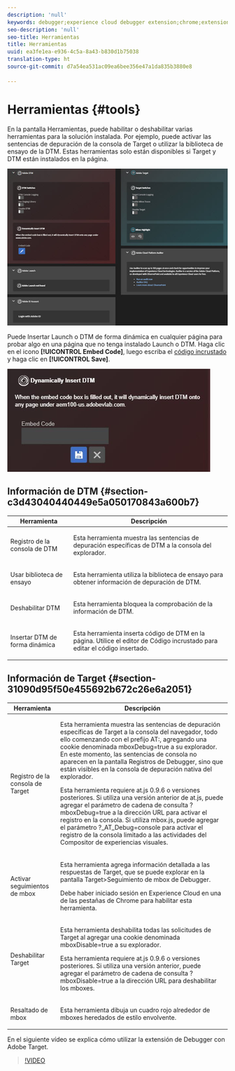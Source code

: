 ```yaml
---
description: 'null'
keywords: debugger;experience cloud debugger extension;chrome;extension;tools;dtm;target
seo-description: 'null'
seo-title: Herramientas
title: Herramientas
uuid: ea3fe1ea-e936-4c5a-8a43-b830d1b75038
translation-type: ht
source-git-commit: d7a54ea531ac09ea6bee356e47a1da835b3880e8

---
```



# Herramientas {#tools}

En la pantalla Herramientas, puede habilitar o deshabilitar varias herramientas para la solución instalada. Por ejemplo, puede activar las sentencias de depuración de la consola de Target o utilizar la biblioteca de ensayo de la DTM. Estas herramientas solo están disponibles si Target y DTM están instalados en la página.

![](assets/tools.jpg)

Puede Insertar Launch o DTM de forma dinámica en cualquier página para probar algo en una página que no tenga instalado Launch o DTM. Haga clic en el icono **[!UICONTROL Embed Code]**, luego escriba el [código incrustado](https://experiencecloud.adobe.com/resources/help/es_ES/dtm/deployment.html) y haga clic en **[!UICONTROL Save]**.

![](assets/tools-embedcode.jpg)

## Información de DTM {#section-c3d43040440449e5a050170843a600b7}

<table id="table_04625C3319134E169A35DB74C1D1FB31"> 
 <thead> 
  <tr> 
   <th colname="col1" class="entry"> Herramienta </th> 
   <th colname="col2" class="entry"> Descripción </th> 
  </tr>
 </thead>
 <tbody> 
  <tr> 
   <td colname="col1"> <p> Registro de la consola de DTM </p> </td> 
   <td colname="col2"> <p>Esta herramienta muestra las sentencias de depuración específicas de DTM a la consola del explorador. </p> </td> 
  </tr> 
  <tr> 
   <td colname="col1"> <p>Usar biblioteca de ensayo </p> </td> 
   <td colname="col2"> <p>Esta herramienta utiliza la biblioteca de ensayo para obtener información de depuración de DTM. </p> </td> 
  </tr> 
  <tr> 
   <td colname="col1"> <p>Deshabilitar DTM </p> </td> 
   <td colname="col2"> <p>Esta herramienta bloquea la comprobación de la información de DTM. </p> </td> 
  </tr> 
  <tr> 
   <td colname="col1"> <p> Insertar DTM de forma dinámica </p> </td> 
   <td colname="col2"> <p> Esta herramienta inserta código de DTM en la página. Utilice el editor de Código incrustado para editar el código insertado. </p> </td> 
  </tr> 
 </tbody> 
</table>

## Información de Target {#section-31090d95f50e455692b672c26e6a2051}

<table id="table_A71D269B49F4417599EBACA44D5CCF4F"> 
 <thead> 
  <tr> 
   <th colname="col1" class="entry"> Herramienta </th> 
   <th colname="col2" class="entry"> Descripción </th> 
  </tr>
 </thead>
 <tbody> 
  <tr> 
   <td colname="col1"> <p>Registro de la consola de Target </p> </td> 
   <td colname="col2"> <p>Esta herramienta muestra las sentencias de depuración específicas de Target a la consola del navegador, todo ello comenzando con el prefijo <span class="codeph"> AT:</span>, agregando una cookie denominada <span class="codeph"> mboxDebug=true</span> a su explorador. En este momento, las sentencias de consola no aparecen en la pantalla Registros de Debugger, sino que están visibles en la consola de depuración nativa del explorador. </p> <p> Esta herramienta requiere at.js 0.9.6 o versiones posteriores. Si utiliza una versión anterior de at.js, puede agregar el parámetro de cadena de consulta <span class="codeph"> ?mboxDebug=true</span> a la dirección URL para activar el registro en la consola. Si utiliza mbox.js, puede agregar el parámetro <span class="codeph"> ?_AT_Debug=console</span> para activar el registro de la consola limitado a las actividades del Compositor de experiencias visuales. </p> </td> 
  </tr> 
  <tr> 
   <td colname="col1"> <p> Activar seguimientos de mbox </p> </td> 
   <td colname="col2"> <p>Esta herramienta agrega información detallada a las respuestas de Target, que se puede explorar en la pantalla <span class="uicontrol"> Target&gt;Seguimiento de mbox</span> de Debugger. </p> <p> Debe haber iniciado sesión en Experience Cloud en una de las pestañas de Chrome para habilitar esta herramienta. </p> </td> 
  </tr> 
  <tr> 
   <td colname="col1"> <p>Deshabilitar Target </p> </td> 
   <td colname="col2"> <p>Esta herramienta deshabilita todas las solicitudes de Target al agregar una cookie denominada <span class="codeph"> mboxDisable=true</span> a su explorador. </p> <p> Esta herramienta requiere at.js 0.9.6 o versiones posteriores. Si utiliza una versión anterior, puede agregar el parámetro de cadena de consulta <span class="codeph"> ?mboxDisable=true </span>a la dirección URL para deshabilitar los mboxes. </p> </td> 
  </tr> 
  <tr> 
   <td colname="col1"> <p> Resaltado de mbox </p> </td> 
   <td colname="col2"> <p> Esta herramienta dibuja un cuadro rojo alrededor de mboxes heredados de estilo envolvente. </p> </td> 
  </tr> 
 </tbody> 
</table>

En el siguiente vídeo se explica cómo utilizar la extensión de Debugger con Adobe Target.

>[!VIDEO](https://video.tv.adobe.com/v/23115t2/?captions=spa)
